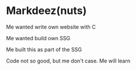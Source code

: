 # Markdeez(nuts)
Me wanted write own website with C

Me wanted build own SSG

Me built this as part of the SSG

Code not so good, but me don't case. Me will learn
